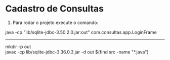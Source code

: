 # Cadastro de Consultas


1. Para rodar o projeto execute o comando:

java -cp "lib/sqlite-jdbc-3.50.2.0.jar:out" com.consultas.app.LoginFrame


-------


mkdir -p out                                                            
javac -cp lib/sqlite-jdbc-3.36.0.3.jar -d out $(find src -name "*.java")
